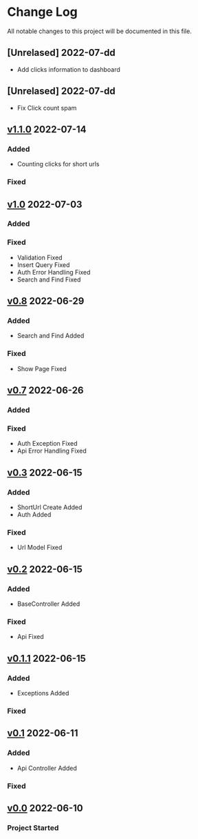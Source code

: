 # Change Log
All notable changes to this project will be documented in this file.

## [Unrelased] 2022-07-dd
- Add clicks information to dashboard

## [Unrelased] 2022-07-dd
- Fix Click count spam


## [v1.1.0] 2022-07-14
[v1.1.0]: https://github.com/amirdaraby/url-shortener/releases/tag/v1.1.0
### Added
- Counting clicks for short urls
### Fixed

## [v1.0] 2022-07-03
[v1.0]: https://github.com/amirdaraby/url-shortener/releases/tag/v1.0
### Added
### Fixed
- Validation Fixed
- Insert Query Fixed
- Auth Error Handling Fixed
- Search and Find Fixed


## [v0.8] 2022-06-29
[v0.8]:https://github.com/amirdaraby/url-shortener/releases/tag/v0.8
### Added
- Search and Find Added
### Fixed
- Show Page Fixed


## [v0.7] 2022-06-26
[v0.7]:https://github.com/amirdaraby/url-shortener/releases/tag/v0.7
### Added
### Fixed
- Auth Exception Fixed
- Api Error Handling Fixed


## [v0.3] 2022-06-15
[v0.3]:https://github.com/amirdaraby/url-shortener/releases/tag/v0.3
### Added
- ShortUrl Create Added
- Auth Added
### Fixed
- Url Model Fixed


## [v0.2] 2022-06-15
[v0.2]:https://github.com/amirdaraby/url-shortener/releases/tag/v0.2
### Added
- BaseController Added
### Fixed
- Api Fixed


## [v0.1.1] 2022-06-15
[v0.1.1]:https://github.com/amirdaraby/url-shortener/releases/tag/v0.1.1
### Added
- Exceptions Added
### Fixed


## [v0.1] 2022-06-11
[v0.1]:https://github.com/amirdaraby/url-shortener/releases/tag/v0.1
### Added
- Api Controller Added
### Fixed

## [v0.0] 2022-06-10
### Project Started
[v0.0]:https://github.com/amirdaraby/url-shortener/releases/tag/v0.0

